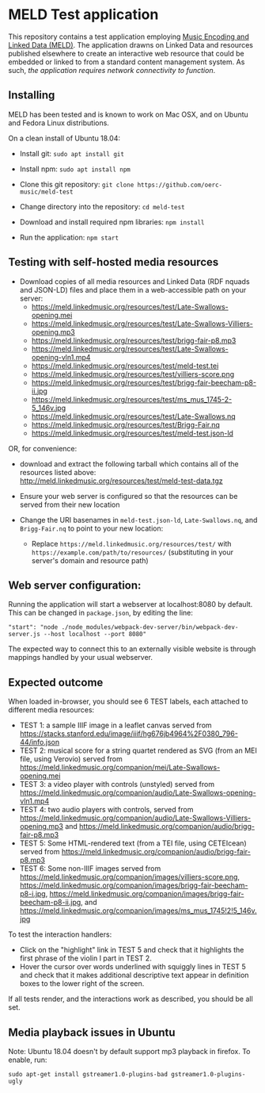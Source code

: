 MELD Test application
=====================
This repository contains a test application employing [Music Encoding and Linked Data (MELD)](http://github.com/oerc-music/meld). The application drawns on Linked Data and resources published elsewhere to create an interactive web resource that could be embedded or linked to from a standard content management system. As such, *the application requires network connectivity to function*.

Installing
-----------
MELD has been tested and is known to work on Mac OSX, and on Ubuntu and Fedora Linux distributions.

On a clean install of Ubuntu 18.04: 
* Install git:
``sudo apt install git``

* Install npm:
``sudo apt install npm``

* Clone this git repository:
``git clone https://github.com/oerc-music/meld-test``

* Change directory into the repository:
``cd meld-test``

* Download and install required npm libraries:
``npm install``

* Run the application:
`npm start`

Testing with self-hosted media resources
-----
* Download copies of all media resources and Linked Data (RDF nquads and JSON-LD) files and place them in a web-accessible path on your server:
   - https://meld.linkedmusic.org/resources/test/Late-Swallows-opening.mei
   - https://meld.linkedmusic.org/resources/test/Late-Swallows-Villiers-opening.mp3
   - https://meld.linkedmusic.org/resources/test/brigg-fair-p8.mp3
   - https://meld.linkedmusic.org/resources/test/Late-Swallows-opening-vln1.mp4
   - https://meld.linkedmusic.org/resources/test/meld-test.tei
   - https://meld.linkedmusic.org/resources/test/villiers-score.png
   - https://meld.linkedmusic.org/resources/test/brigg-fair-beecham-p8-ii.jpg
   - https://meld.linkedmusic.org/resources/test/ms_mus_1745-2-5_146v.jpg
   - https://meld.linkedmusic.org/resources/test/Late-Swallows.nq
   - https://meld.linkedmusic.org/resources/test/Brigg-Fair.nq
   - https://meld.linkedmusic.org/resources/test/meld-test.json-ld

OR, for convenience: 

* download and extract the following tarball which contains all of the resources listed above:
http://meld.linkedmusic.org/resources/test/meld-test-data.tgz

* Ensure your web server is configured so that the resources can be served from their new location

* Change the URI basenames in `meld-test.json-ld`, `Late-Swallows.nq`, and `Brigg-Fair.nq` to point to your new location:
   - Replace `https://meld.linkedmusic.org/resources/test/` with `https://example.com/path/to/resources/` (substituting in your server's domain and resource path)



Web server configuration:
----
Running the application will start a webserver at localhost:8080 by default. 
This can be changed in `package.json`, by editing the line:

 `"start": "node ./node_modules/webpack-dev-server/bin/webpack-dev-server.js --host localhost --port 8080"`
 
The expected way to connect this to an externally visible website is through
mappings handled by your usual webserver.

Expected outcome
----------------
When loaded in-browser, you should see 6 TEST labels, each attached to different media resources:

* TEST 1: a sample IIIF image in a leaflet canvas served from https://stacks.stanford.edu/image/iiif/hg676jb4964%2F0380_796-44/info.json
* TEST 2: musical score for a string quartet rendered as SVG (from an MEI file, using Verovio) served from https://meld.linkedmusic.org/companion/mei/Late-Swallows-opening.mei
* TEST 3: a video player with controls (unstyled) served from https://meld.linkedmusic.org/companion/audio/Late-Swallows-opening-vln1.mp4
* TEST 4: two audio players with controls, served from https://meld.linkedmusic.org/companion/audio/Late-Swallows-Villiers-opening.mp3 and https://meld.linkedmusic.org/companion/audio/brigg-fair-p8.mp3
* TEST 5: Some HTML-rendered text (from a TEI file, using CETEIcean) served from https://meld.linkedmusic.org/companion/audio/brigg-fair-p8.mp3
* TEST 6: Some non-IIIF images served from https://meld.linkedmusic.org/companion/images/villiers-score.png, https://meld.linkedmusic.org/companion/images/brigg-fair-beecham-p8-i.jpg, https://meld.linkedmusic.org/companion/images/brigg-fair-beecham-p8-ii.jpg, and https://meld.linkedmusic.org/companion/images/ms_mus_1745!2!5_146v.jpg

To test the interaction handlers:
* Click on the "highlight" link in TEST 5 and check that it highlights the first phrase of the violin I part in TEST 2.
* Hover the cursor over words underlined with squiggly lines in TEST 5 and check that it makes additional descriptive text appear in definition boxes to the lower right of the screen. 

If all tests render, and the interactions work as described, you should be all set.

Media playback issues in Ubuntu
---
Note: Ubuntu 18.04 doesn't by default support mp3 playback in firefox. To enable, run:

`sudo apt-get install gstreamer1.0-plugins-bad gstreamer1.0-plugins-ugly`
